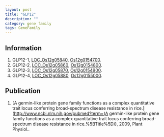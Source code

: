 ```yaml
---
layout: post
title: "GLP12"
description: ""
category: gene family
tags: GeneFamily
---
```


## Information
1. GLP12-1, [LOC_Os12g05840](http://rice.plantbiology.msu.edu/cgi-bin/ORF_infopage.cgi?orf=LOC_Os12g05840), [Os12g0154700](http://rapdb.dna.affrc.go.jp/viewer/gbrowse_details/irgsp1?name=Os12g0154700).
2. GLP12-2, [LOC_Os12g05860](http://rice.plantbiology.msu.edu/cgi-bin/ORF_infopage.cgi?orf=LOC_Os12g05860), [Os12g0154800](http://rapdb.dna.affrc.go.jp/viewer/gbrowse_details/irgsp1?name=Os12g0154800).
3. GLP12-3, [LOC_Os12g05870](http://rice.plantbiology.msu.edu/cgi-bin/ORF_infopage.cgi?orf=LOC_Os12g05870), [Os12g0154900](http://rapdb.dna.affrc.go.jp/viewer/gbrowse_details/irgsp1?name=Os12g0154900).
4. GLP12-4, [LOC_Os12g05880](http://rice.plantbiology.msu.edu/cgi-bin/ORF_infopage.cgi?orf=LOC_Os12g05880), [Os12g0155000](http://rapdb.dna.affrc.go.jp/viewer/gbrowse_details/irgsp1?name=Os12g0155000).

## Publication
1. [A germin-like protein gene family functions as a complex quantitative trait locus conferring broad-spectrum disease resistance in rice.](http://www.ncbi.nlm.nih.gov/pubmed?term=(A germin-like protein gene family functions as a complex quantitative trait locus conferring broad-spectrum disease resistance in rice.%5BTitle%5D)), 2009, Plant Physiol..


